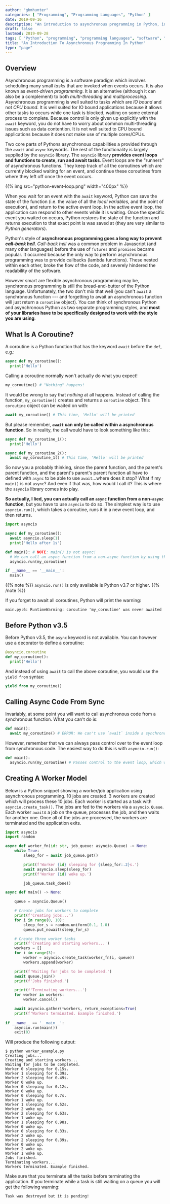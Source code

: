 ```yaml
---
author: "gbmhunter"
categories: [ "Programming", "Programming Languages", "Python" ]
date: 2019-09-16
description: "An introduction to asynchronous programming in Python, including async/await, coroutines, event loops, queues, tasks and more."
draft: false
lastmod: 2019-09-28
tags: [ "Python", "programming", "programming languages", "software", "async", "await", "asyncio", "coroutines", "event loops", "asynchronous programming", "asynchronous", "IO bound", "CPU bound", "queues", "yield", "generators", "tasks" ]
title: "An Introduction To Asynchronous Programming In Python"
type: "page"
---
```


## Overview

Asynchronous programming is a software paradigm which involves scheduling many small _tasks_ that are invoked when events occurs. It is also known as _event-driven programming_. It is an alternative (although it can also be a complement) to both _multi-threading_ and _multiprocessing_. Asynchronous programming is well suited to tasks which are _IO bound_ and not _CPU bound_. It is well suited for IO bound applications because it allows other tasks to occurs while one task is blocked, waiting on some external process to complete. Because control is only given up explicitly with the `await` keyword, you do not have to worry about common multi-threading issues such as data contention. It is not well suited to CPU bound applications because it does not make use of multiple cores/CPUs.

Two core parts of Pythons asynchronous capabilities a provided through the `await` and `async` keywords. The rest of the functionality is largely supplied by the `asyncio` library. The `asyncio` library **provides event loops and functions to create, run and await tasks**. Event loops are the "runners" of asynchronous functions. They keep track of all the coroutines which are currently blocked waiting for an event, and continue these coroutines from where they left off once the event occurs.

{{% img src="python-event-loop.png" width="400px" %}}

When you wait for an event with the `await` keyword, Python can save the state of the function (i.e. the value of all the _local variables_, and the point of execution), and return to the active event loop. In the active event loop, the application can respond to other events while it is waiting. Once the specific event you waited on occurs, Python restores the state of the function and returns execution to that exact point is was saved at (they are very similar to _Python generators_).

Python's style of **asynchronous programming goes a long way to prevent _call-back hell_**. _Call-back hell_ was a common problem in Javascript (and many other languages) before the use of `futures` and `promises` became popular. It occurred because the only way to perform asynchronous programming was to provide callbacks (lambda functions). These nested within each other, broke the flow of the code, and severely hindered the readability of the software.

However smart are flexible asynchronous programming may be, synchronous programming is still the bread-and-butter of the Python language. Unfortunately, the two don't mix that well (you can't `await` a synchronous function --- and forgetting to await an asynchronous function will just return a `coroutine` object). You can think of synchronous Python and asynchronous Python as two separate programming styles, and **most of your libraries have to be specifically designed to work with the style you are using**.

## What Is A Coroutine?

A coroutine is a Python function that has the keyword `await` before the `def`, e.g.:

```py
async def my_coroutine():
  print('Hello')
```

Calling a coroutine normally won't actually do what you expect!

```py
my_coroutine() # "Nothing" happens!
```

It would be wrong to say that _nothing_ at all happens. Instead of calling the function, `my_coroutine()` creates and returns a `coroutine` object. This `coroutine` object can be waited on with:

```py
await my_coroutine() # This time, 'Hello' will be printed
```

But please remember, **`await` can only be called within a asynchronous function**. So in reality, the call would have to look something like this:

```py
async def my_coroutine_1():
  print('Hello')

async def my_coroutine_2():
  await my_coroutine_1() # This time, 'Hello' will be printed
```

So now you a probably thinking, since the parent function, and the parent's parent function, and the parent's parent's parent function all have to defined with `async` to be able to use `await`...where does it stop? What if my `main()` is not `async`? And even if that was, how would I call it? This is where the `asyncio` library comes into play.

**So actually, I lied, you can actually call an `async` function from a non-`async` function**, but you have to use `asyncio` to do so. The simplest way is to use `asyncio.run()`, which takes a coroutine, runs it in a new event loop, and then returns. 

```py
import asyncio

async def my_coroutine():
  await asyncio.sleep(1)
  print('Hello after 1s')

def main(): # NOTE: main() is not async!
  # We can call an async function from a non-async function by using the asyncio library
  asyncio.run(my_coroutine)

if __name__ == '__main__':
  main()
```

{{% note %}}
`asyncio.run()` is only available is Python v3.7 or higher.
{{% /note %}}

If you forget to await all coroutines, Python will print the warning:

```text
main.py:6: RuntimeWarning: coroutine 'my_coroutine' was never awaited
```

## Before Python v3.5

Before Python v3.5, the `async` keyword is not available. You can however use a decorator to define a coroutine:

```py
@asyncio.coroutine
def my_coroutine():
  print('Hello')
```

And instead of using `await` to call the above coroutine, you would use the `yield from` syntax:

```py
yield from my_coroutine()
```

## Calling Async Code From Sync

Invariably, at some point you will want to call asynchronous code from a synchronous function. What you can't do is:

```python
def main():
  await my_coroutine() # ERROR: We can't use `await` inside a synchronous function (main() is synchronous)
```

However, remember that we can always pass control over to the event loop from synchronous code. The easiest way to do this is with `asyncio.run()`:

```python
def main():
  asyncio.run(my_coroutine) # Passes control to the event loop, which will run my_coroutine, and then return control to here.
```

## Creating A Worker Model

Below is a Python snippet showing a worker/job application using asynchronous programming. 10 jobs are created. 3 workers are created which will process these 10 jobs. Each worker is started as a task with `asyncio.create_task()`. The jobs are fed to the workers via a `asyncio.Queue`. Each worker `await`s a job on the queue, processes the job, and then waits for another one. Once all of the jobs are processed, the workers are terminated and the application exits.

```python
import asyncio
import random

async def worker_fn(id: str, job_queue: asyncio.Queue) -> None:
    while True:
        sleep_for = await job_queue.get()

        print(f'Worker {id} sleeping for {sleep_for:.2}s.')
        await asyncio.sleep(sleep_for)
        print(f'Worker {id} woke up.')

        job_queue.task_done()

async def main() -> None:

    queue = asyncio.Queue()

    # Create jobs for workers to complete
    print(f'Creating jobs...')
    for i in range(0, 10):
        sleep_for_s = random.uniform(0.1, 1.0)
        queue.put_nowait(sleep_for_s)

    # Create three worker tasks
    print(f'Creating and starting workers...')
    workers = []
    for i in range(3):
        worker = asyncio.create_task(worker_fn(i, queue))
        workers.append(worker)

    print(f'Waiting for jobs to be completed.')
    await queue.join()
    print(f'Jobs finished.')

    print(f'Terminating workers...')
    for worker in workers:
        worker.cancel()

    await asyncio.gather(*workers, return_exceptions=True)
    print(f'Workers terminated. Example finished.')
    
if __name__ == '__main__':
    asyncio.run(main())
    exit(0)
```

Will produce the following output:

```text
$ python worker_example.py 
Creating jobs...
Creating and starting workers...
Waiting for jobs to be completed.
Worker 0 sleeping for 0.15s.
Worker 1 sleeping for 0.39s.
Worker 2 sleeping for 0.49s.
Worker 0 woke up.
Worker 0 sleeping for 0.12s.
Worker 0 woke up.
Worker 0 sleeping for 0.7s.
Worker 1 woke up.
Worker 1 sleeping for 0.52s.
Worker 2 woke up.
Worker 2 sleeping for 0.63s.
Worker 1 woke up.
Worker 1 sleeping for 0.98s.
Worker 0 woke up.
Worker 0 sleeping for 0.33s.
Worker 2 woke up.
Worker 2 sleeping for 0.39s.
Worker 0 woke up.
Worker 2 woke up.
Worker 1 woke up.
Jobs finished.
Terminating workers...
Workers terminated. Example finished.
```

Make sure that you terminate all the tasks before terminating the application. If you terminate while a task is still waiting on a queue you will get the following warning:

```
Task was destroyed but it is pending!
````